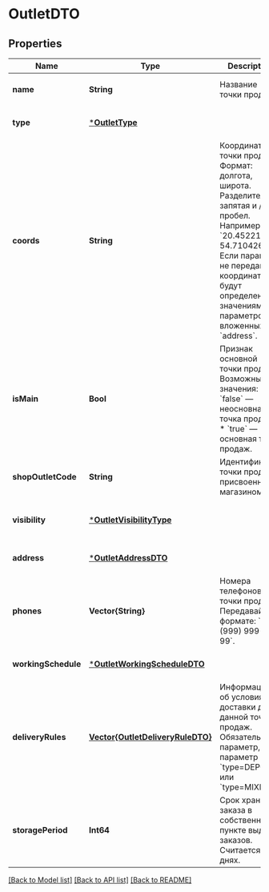 # OutletDTO


## Properties
Name | Type | Description | Notes
------------ | ------------- | ------------- | -------------
**name** | **String** | Название точки продаж.  | [default to nothing]
**type** | [***OutletType**](OutletType.md) |  | [default to nothing]
**coords** | **String** | Координаты точки продаж.  Формат: долгота, широта. Разделители: запятая и / или пробел. Например, &#x60;20.4522144, 54.7104264&#x60;.  Если параметр не передан, координаты будут определены по значениям параметров, вложенных в &#x60;address&#x60;.  | [optional] [default to nothing]
**isMain** | **Bool** | Признак основной точки продаж.  Возможные значения:  * &#x60;false&#x60; — неосновная точка продаж. * &#x60;true&#x60; — основная точка продаж.  | [optional] [default to nothing]
**shopOutletCode** | **String** | Идентификатор точки продаж, присвоенный магазином. | [optional] [default to nothing]
**visibility** | [***OutletVisibilityType**](OutletVisibilityType.md) |  | [optional] [default to nothing]
**address** | [***OutletAddressDTO**](OutletAddressDTO.md) |  | [default to nothing]
**phones** | **Vector{String}** | Номера телефонов точки продаж. Передавайте в формате: &#x60;+7 (999) 999-99-99&#x60;.  | [default to nothing]
**workingSchedule** | [***OutletWorkingScheduleDTO**](OutletWorkingScheduleDTO.md) |  | [default to nothing]
**deliveryRules** | [**Vector{OutletDeliveryRuleDTO}**](OutletDeliveryRuleDTO.md) | Информация об условиях доставки для данной точки продаж.  Обязательный параметр, если параметр &#x60;type&#x3D;DEPOT&#x60; или &#x60;type&#x3D;MIXED&#x60;.  | [optional] [default to nothing]
**storagePeriod** | **Int64** | Срок хранения заказа в собственном пункте выдачи заказов. Считается в днях. | [optional] [default to nothing]


[[Back to Model list]](../README.md#models) [[Back to API list]](../README.md#api-endpoints) [[Back to README]](../README.md)


